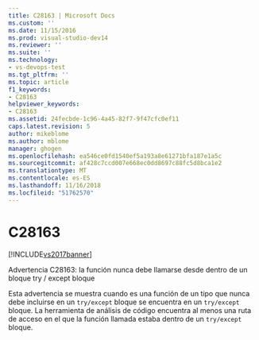 ```yaml
---
title: C28163 | Microsoft Docs
ms.custom: ''
ms.date: 11/15/2016
ms.prod: visual-studio-dev14
ms.reviewer: ''
ms.suite: ''
ms.technology:
- vs-devops-test
ms.tgt_pltfrm: ''
ms.topic: article
f1_keywords:
- C28163
helpviewer_keywords:
- C28163
ms.assetid: 24fecbde-1c96-4a45-82f7-9f47cfc0ef11
caps.latest.revision: 5
author: mikeblome
ms.author: mblome
manager: ghogen
ms.openlocfilehash: ea546ce0fd1540ef5a193a8e61271bfa187e1a5c
ms.sourcegitcommit: af428c7ccd007e668ec0dd8697c88fc5d8bca1e2
ms.translationtype: MT
ms.contentlocale: es-ES
ms.lasthandoff: 11/16/2018
ms.locfileid: "51762570"
---
```

# <a name="c28163"></a>C28163
[!INCLUDE[vs2017banner](../includes/vs2017banner.md)]

Advertencia C28163: la función nunca debe llamarse desde dentro de un bloque try / except bloque  
  
 Esta advertencia se muestra cuando es una función de un tipo que nunca debe incluirse en un `try/except` bloque se encuentra en un `try/except` bloque. La herramienta de análisis de código encuentra al menos una ruta de acceso en el que la función llamada estaba dentro de un `try/except` bloque.



